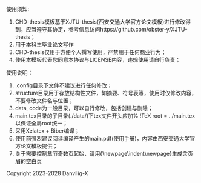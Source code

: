 使用须知:
1. CHD-thesis模板基于XJTU-thesis(西安交通大学官方论文模板)进行修改得到，应当遵守其协定，参考信息访问https://github.com/obster-y/XJTU-thesis；
1. 用于本科生毕业论文写作
1. CHD-thesis仅用于方便个人撰写使用，严禁用于任何商业行为；
1. 使用本模板代表您同意本协议与LICENSE内容，违规使用请自行负责；

使用说明：
1. .config目录下文件不建议进行任何修改；
1. structure目录用于存放结构性文件，如摘要、符号表等，使用时仅修改内容，不要修改文件名与位置；
1. data, code为一般目录，可以自行修改，包括创建与删除；
1. main.tex目录的子目录(./data/)下tex文件开头应加% !TeX root = ../main.tex以保证全局root统一；
1. 采用Xelatex + Biber编译；
1. 使用前强烈建议阅读编译产生的main.pdf(使用手册)，内容由西安交通大学官方论文模板提供；
1. 关于需要控制章节奇数页起始，请用{\newpage\indent\newpage}生成含页眉的空白页


Copyright 2023-2028 Danvilig-X
